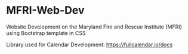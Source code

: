 # MFRI-Web-Dev
Website Development on the Maryland Fire and Rescue Institute (MFRI) using Bootstrap template in CSS

Library used for Calendar Development: https://fullcalendar.io/docs
